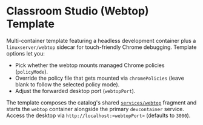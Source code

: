# Classroom Studio (Webtop) Template

Multi-container template featuring a headless development container plus a `linuxserver/webtop` sidecar for touch-friendly Chrome debugging. Template options let you:

- Pick whether the webtop mounts managed Chrome policies (`policyMode`).
- Override the policy file that gets mounted via `chromePolicies` (leave blank to follow the selected policy mode).
- Adjust the forwarded desktop port (`webtopPort`).

The template composes the catalog's shared [`services/webtop`](../../services/webtop/docker-compose.webtop.yml) fragment and starts the `webtop` container alongside the primary `devcontainer` service. Access the desktop via `http://localhost:<webtopPort>` (defaults to `3000`).
